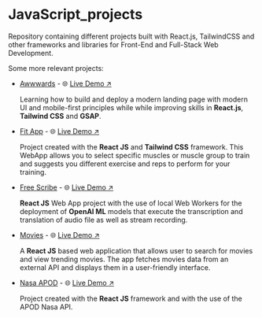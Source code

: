 # JavaScript_projects

Repository containing different projects built with React.js, TailwindCSS and other frameworks and libraries for Front-End and Full-Stack Web Development.

Some more relevant projects:

- [Awwwards](./awwwards_react-js/) - 🌐 [Live Demo ↗](https://awward-ac.netlify.app/) 
    
    Learning how to build and deploy a modern landing page with modern UI and mobile-first principles while while improving skills in **React.js**, **Tailwind CSS** and **GSAP**.

- [Fit App](./fit-app_react-js/) - 🌐 [Live Demo ↗](https://swole-ac.netlify.app/#workout)

    Project created with the **React JS** and **Tailwind CSS** framework. This WebApp allows you to select specific muscles or muscle group to train and suggests you different exercise and reps to perform for your training.

- [Free Scribe](./free-scribe_react-js/) - 🌐 [Live Demo ↗](https://freescribe-ac.netlify.app/)

    **React JS** Web App project with the use of local Web Workers for the deployment of **OpenAI ML** models that execute the transcription and translation of audio file as well as stream recording.

- [Movies](./movies_react-js/) - 🌐 [Live Demo ↗](https://movie-ac.netlify.app/)

    A **React JS** based web application that allows user to search for movies and view trending movies. The app fetches movies data from an external API and displays them in a user-friendly interface.

- [Nasa APOD](./nasa-app_react-js/) - 🌐 [Live Demo ↗](https://apod-react-app-ac.netlify.app/)

    Project created with the **React JS** framework and with the use of the APOD Nasa API.
